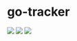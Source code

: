go-tracker
==========

[![][doc-img]][doc-url] [![][build-img]][build-url] [![][coveralls-img]][coveralls-url] 

[doc-url]: https://godoc.org/github.com/index0h/go-tracker
[doc-img]: https://godoc.org/github.com/index0h/go-tracker?status.svg
[build-url]: https://travis-ci.org/index0h/go-tracker
[build-img]: https://travis-ci.org/index0h/go-tracker.svg
[coveralls-url]: https://coveralls.io/r/index0h/go-tracker
[coveralls-img]: https://coveralls.io/repos/index0h/go-tracker/badge.svg
